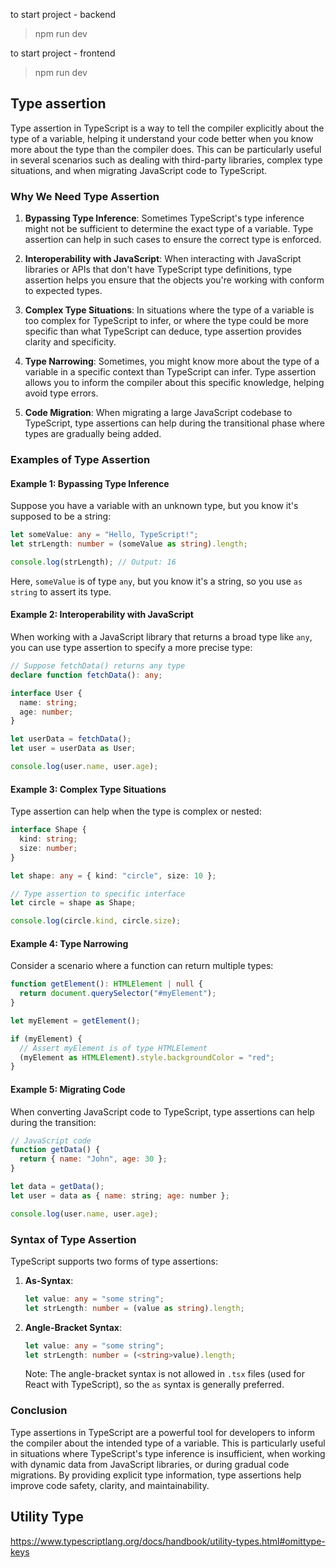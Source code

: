 to start project - backend
> npm run dev

to start project - frontend
>  npm run dev





## Type assertion
Type assertion in TypeScript is a way to tell the compiler explicitly about the type of a variable, helping it understand your code better when you know more about the type than the compiler does. This can be particularly useful in several scenarios such as dealing with third-party libraries, complex type situations, and when migrating JavaScript code to TypeScript. 

### Why We Need Type Assertion

1. **Bypassing Type Inference**:
   Sometimes TypeScript's type inference might not be sufficient to determine the exact type of a variable. Type assertion can help in such cases to ensure the correct type is enforced.

2. **Interoperability with JavaScript**:
   When interacting with JavaScript libraries or APIs that don't have TypeScript type definitions, type assertion helps you ensure that the objects you're working with conform to expected types.

3. **Complex Type Situations**:
   In situations where the type of a variable is too complex for TypeScript to infer, or where the type could be more specific than what TypeScript can deduce, type assertion provides clarity and specificity.

4. **Type Narrowing**:
   Sometimes, you might know more about the type of a variable in a specific context than TypeScript can infer. Type assertion allows you to inform the compiler about this specific knowledge, helping avoid type errors.

5. **Code Migration**:
   When migrating a large JavaScript codebase to TypeScript, type assertions can help during the transitional phase where types are gradually being added.

### Examples of Type Assertion

#### Example 1: Bypassing Type Inference

Suppose you have a variable with an unknown type, but you know it's supposed to be a string:

```typescript
let someValue: any = "Hello, TypeScript!";
let strLength: number = (someValue as string).length;

console.log(strLength); // Output: 16
```

Here, `someValue` is of type `any`, but you know it's a string, so you use `as string` to assert its type.

#### Example 2: Interoperability with JavaScript

When working with a JavaScript library that returns a broad type like `any`, you can use type assertion to specify a more precise type:

```typescript
// Suppose fetchData() returns any type
declare function fetchData(): any;

interface User {
  name: string;
  age: number;
}

let userData = fetchData();
let user = userData as User;

console.log(user.name, user.age);
```

#### Example 3: Complex Type Situations

Type assertion can help when the type is complex or nested:

```typescript
interface Shape {
  kind: string;
  size: number;
}

let shape: any = { kind: "circle", size: 10 };

// Type assertion to specific interface
let circle = shape as Shape;

console.log(circle.kind, circle.size);
```

#### Example 4: Type Narrowing

Consider a scenario where a function can return multiple types:

```typescript
function getElement(): HTMLElement | null {
  return document.querySelector("#myElement");
}

let myElement = getElement();

if (myElement) {
  // Assert myElement is of type HTMLElement
  (myElement as HTMLElement).style.backgroundColor = "red";
}
```

#### Example 5: Migrating Code

When converting JavaScript code to TypeScript, type assertions can help during the transition:

```javascript
// JavaScript code
function getData() {
  return { name: "John", age: 30 };
}

let data = getData();
let user = data as { name: string; age: number };

console.log(user.name, user.age);
```

### Syntax of Type Assertion

TypeScript supports two forms of type assertions:

1. **As-Syntax**:
   ```typescript
   let value: any = "some string";
   let strLength: number = (value as string).length;
   ```

2. **Angle-Bracket Syntax**:
   ```typescript
   let value: any = "some string";
   let strLength: number = (<string>value).length;
   ```

   Note: The angle-bracket syntax is not allowed in `.tsx` files (used for React with TypeScript), so the `as` syntax is generally preferred.

### Conclusion

Type assertions in TypeScript are a powerful tool for developers to inform the compiler about the intended type of a variable. This is particularly useful in situations where TypeScript's type inference is insufficient, when working with dynamic data from JavaScript libraries, or during gradual code migrations. By providing explicit type information, type assertions help improve code safety, clarity, and maintainability.



## Utility Type
https://www.typescriptlang.org/docs/handbook/utility-types.html#omittype-keys
